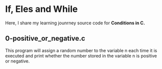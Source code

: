# If, Eles and While

Here, I share my learning jounrney source code for **Conditions in C.**

## 0-positive_or_negative.c

This program will assign a random number to the variable n each time it is executed and print whether the number stored in the variable n is positive or negative.


















